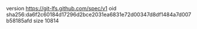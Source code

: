 version https://git-lfs.github.com/spec/v1
oid sha256:da6f2c60184d17296d2bce2031ea6831e72d00347d8df1484a7d007b58185afd
size 10814
